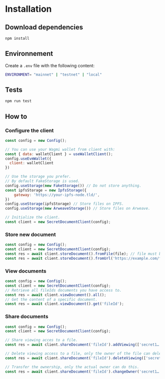 # Installation

## Download dependencies

``` bash
npm install
```

## Environnement

Create a `.env` file with the following content:

``` bash
ENVIRONMENT= "mainnet" | "testnet" | "local"
```

## Tests

``` bash
npm run test
```

## How to

### Configure the client

``` js
const config = new Config();

// You can use your Wagmi wallet from client with:
const { data: walletClient } = useWalletClient();
config.useEvmWallet({
  client: walletClient
})

// Use the storage you prefer.
// By default FakeStorage is used.
config.useStorage(new FakeStorage()) // Do not store anything.
const ipfsStorage = new IpfsStorage({
    gateway: 'https://your-ipfs-node.tld/',
})
config.useStorage(ipfsStorage) // Store files on IPFS.
config.useStorage(new ArweaveStorage()) // Store files on Arweave.

// Initialize the client.
const client = new SecretDocumentClient(config);
```

### Store new document

``` js
const config = new Config();
const client = new SecretDocumentClient(config);
const res = await client.storeDocument().fromFile(file); // file must be of type File.
const res = await client.storeDocument().fromUrl('https://example.com/file.pdf');
```

### View documents

``` js
const config = new Config();
const client = new SecretDocumentClient(config);
// Retrieve all fileIds documents you have access to.
const res = await client.viewDocument().all();
// Get the content of a specific document.
const res = await client.viewDocument().get('fileId');
```

### Share documents

``` js
const config = new Config();
const client = new SecretDocumentClient(config);

// Share viewing acces to a file.
const res = await client.shareDocument('fileId').addViewing(['secret1…']);

// Delete viewing access to a file, only the owner of the file can delete the access.
const res = await client.shareDocument('fileId').deleteViewing(['secret1…']);

// Transfer the ownership, only the actual owner can do this.
const res = await client.shareDocument('fileId').changeOwner('secret1…');
```
